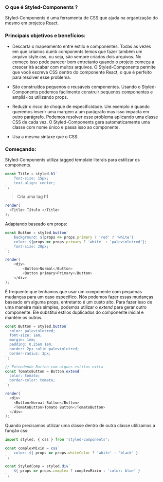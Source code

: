 ### O que é Styled-Components ?
Styled-Components é uma ferramenta de CSS que ajuda na organização do mesmo em projetos React.

### Principais objetivos e benefícios:
* Descarta o mapeamento entre estilo e componentes. Todas as vezes em que criamos dumb components temos que fazer
também um arquivo style.css, ou seja, são sempre criados dois arquivos. No começo isso pode parecer bom entretanto
quando o projeto começa a crescer irá acabar com muitos arquivos. O Styled-Components permite que você escreva
CSS dentro do componente React, o que é perfeito para resolver esse problema.

* São construídos pequenos e reusáveis componentes. Usando o Styled-Components podemos facilmente construir pequenos 
componentes e ampliá-los utilizando props.

* Reduzir o risco de choque de especificidade. Um exemplo é quando queremos inserir uma margem a um parágrafo mas isso
impacta em outro parágrafo. Podemos resolver esse problema aplicando uma classe CSS de cada vez. O Styled-Components
gera automaticamente uma classe com nome único e passa isso ao componente.

* Usa a mesma sintaxe que o CSS.

### Começando:
Styled-Components utiliza tagged template literals para estilizar os components.
```javascript
const Title = styled.h1`
    font-size: 15px;
    text-align: center;
`;
```
> Cria uma tag h1
```javascript
render(
  <Title> Título </Title>
);
```

Adaptando baseado em props:  
```javascript
const Button = styled.button`
    background: ${props => props.primary ? 'red' ? 'white'}
    color: ${props => props.primary ? 'white' : 'palevioletred'};
    font-size: 20px;
`;

render(
    <div>
        <Button>Normal</Button>
        <Button primary>Primary</Button>
    </div>
);
```

É frequente que tenhamos que usar um componente com pequenas mudanças para um caso específico. Nós
podemos fazer essas mudanças baseado em alguma props, entretanto é um custo alto. Para fazer isso de uma maneira mais
simples, podemos utilizar o *extend* para gerar outro componente. Ele substitui estilos duplicados do componente inicial
e mantém os outros.  
```javascript
const Button = styled.button`
  color: palevioletred;
  font-size: 1em;
  margin: 1em;
  padding: 0.25em 1em;
  border: 2px solid palevioletred;
  border-radius: 3px;
`;

// Extendendo Button com alguns estilos extra
const TomatoButton = Button.extend`
  color: tomato;
  border-color: tomato;
`;

render(
  <div>
    <Button>Normal Button</Button>
    <TomatoButton>Tomato Button</TomatoButton>
  </div>
);
```
Quando precisamos utilizar uma classe dentro de outra classe utilizamos a função css:
```javascript
import styled, { css } from 'styled-components';

const complexMixin = css`
    color: ${ props => props.whiteColor ? 'white' : 'black' }
`;

const StyledComp = styled.div`
    ${ props => props.complex ? complexMixin : 'color: blue' }
`;
```


